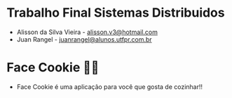 # Trabalho Final Sistemas Distribuidos
- Alisson da Silva Vieira - alisson.v3@hotmail.com  
- Juan Rangel - juanrangel@alunos.utfpr.com.br

# Face Cookie 🍪🍪
- Face Cookie é uma aplicação para você que gosta de cozinhar!!